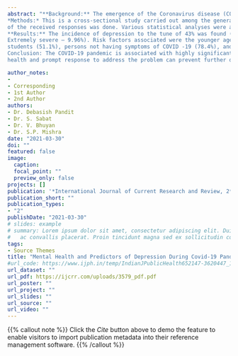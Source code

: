 ```yaml
---
abstract: "**Background:** The emergence of the Coronavirus disease (COVID-19) pandemic has caused an unprecedented global catastrophe in the 21st century as a major virus outbreak. The disease as well as the different preventive measures taken to contain the disease especially quarantine and lockdown, loss of income, loss of job and financial insecurity have led to an enormous impact on the mental health of the community and various psychological problems in the form of anxiety, depression and stress. **Objective:** This article aims to highlight the extent of the impact of COVID-19 on mental health with a special focus on depression in the general population of Odisha.
*Methods:* This is a cross-sectional study carried out among the general population of Odisha through an online semi-structured questionnaire the link of which was sent to the participants by way of e-mails, WhatsApp and other social contacts. Data analysis
of the received responses was done. Various statistical analyses were adopted using methods like Microsoft Excel, 2013, R version 4.0.2 software, t-test and Chi-square tests. Significant predictor analysis was done using logistic regression.
**Results:** The incidence of depression to the tune of 43% was found (Mild - 10.28%, Moderate - 16.19%, Severe - 5.56%,
Extremely severe – 9.96%). Risk factors associated were the younger age group (21-40 years), unmarried persons (71.5%0,
students (51.1%), persons not having symptoms of COVID -19 (78.4%), and persons without jobs (47.8%).
Conclusion: The COVID-19 pandemic is associated with highly significant levels of depression and is the topmost priority concern. It is important to take adequate measures to mitigate the severity of the impact. Early identification of worsening mental
health and prompt response to address the problem can prevent further damage."

author_notes:
-
- Corresponding
- 1st Author
- 2nd Author
authors:
- Dr. Debasish Pandit
- Dr. S. Sabat
- Dr. V. Bhuyan
- Dr. S.P. Mishra
date: "2021-03-30"
doi: ""
featured: false
image:
  caption: 
  focal_point: ""
  preview_only: false
projects: []
publication: '*International Journal of Current Research and Review, 2*(2)'
publication_short: ""
publication_types:
- "2"
publishDate: "2021-03-30"
# slides: example
# summary: Lorem ipsum dolor sit amet, consectetur adipiscing elit. Duis posuere tellus
#   ac convallis placerat. Proin tincidunt magna sed ex sollicitudin condimentum.
tags:
- Source Themes
title: "Mental Health and Predictors of Depression During Covid-19 Pandemic in General Population of Odisha: A Cross-Sectional Study"
#url_code: https://www.ijph.in/temp/IndianJPublicHealth652147-3620447_100324.pdf
url_dataset: ""
url_pdf: https://ijcrr.com/uploads/3579_pdf.pdf
url_poster: ""
url_project: ""
url_slides: ""
url_source: ""
url_video: ""
---
```


{{% callout note %}}
Click the *Cite* button above to demo the feature to enable visitors to import publication metadata into their reference management software.
{{% /callout %}}




